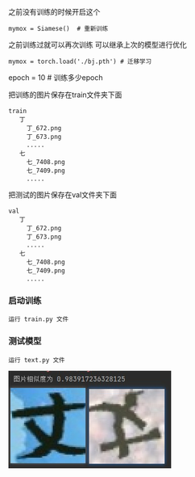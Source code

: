 
之前没有训练的时候开启这个

`mymox = Siamese()  # 重新训练`

之前训练过就可以再次训练 可以继承上次的模型进行优化

`mymox = torch.load('./bj.pth') # 迁移学习`

epoch = 10 # 训练多少epoch

把训练的图片保存在train文件夹下面
```
train
   丁
     丁_672.png
     丁_673.png
     .....
   七
     七_7408.png
     七_7409.png
     .....
```


把测试的图片保存在val文件夹下面
```
val
   丁
     丁_672.png
     丁_673.png
     .....
   七
     七_7408.png
     七_7409.png
     .....
```

### 启动训练
    运行 train.py 文件

### 测试模型
    运行 text.py 文件

 ![image](test.jpg)
